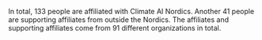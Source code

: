 In total, 133 people are affiliated with Climate AI Nordics. Another 41 people are supporting affiliates from outside the Nordics. The affiliates and supporting affiliates come from 91 different organizations in total.
